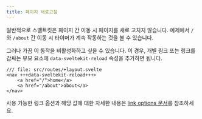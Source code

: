 ```yaml
---
title: 페이지 새로고침
---
```


일반적으로 스벨트킷은 페이지 간 이동 시 페이지를 새로 고치지 않습니다. 예제에서 `/` 와 `/about` 간 이동 시 타이머가 계속 작동하는 것을 볼 수 있습니다.

그러나 가끔 이 동작을 비활성화하고 싶을 수 있습니다. 이 경우, 개별 링크 또는 링크를 감싸는 부모 요소에 `data-sveltekit-reload` 속성을 추가하면 됩니다.

```svelte
/// file: src/routes/+layout.svelte
<nav +++data-sveltekit-reload+++>
	<a href="/">home</a>
	<a href="/about">about</a>
</nav>
```

사용 가능한 링크 옵션과 해당 값에 대한 자세한 내용은 [link options 문서](https://kit.svelte.dev/docs/link-options)를 참조하세요.